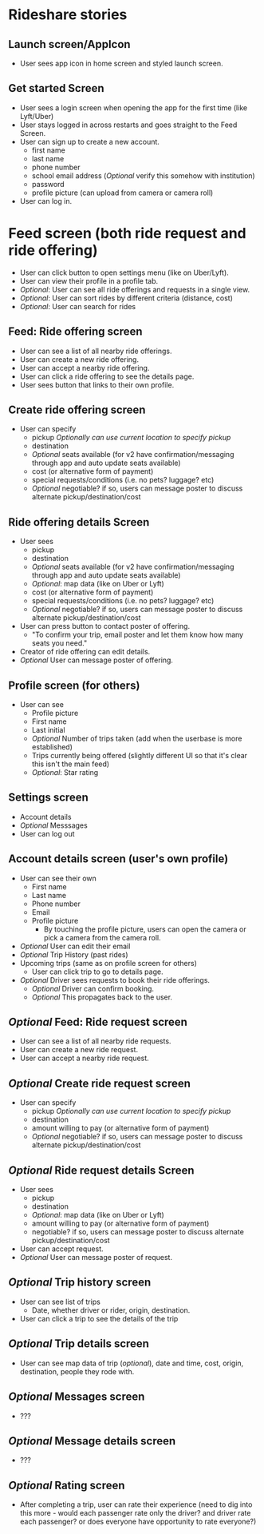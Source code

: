 # Rideshare stories

## Launch screen/AppIcon
- User sees app icon in home screen and styled launch screen.

## Get started Screen
- User sees a login screen when opening the app for the first time (like Lyft/Uber)
- User stays logged in across restarts and goes straight to the Feed Screen.
- User can sign up to create a new account.
    - first name
    - last name
    - phone number
    - school email address (*Optional* verify this somehow with institution)
    - password
    - profile picture (can upload from camera or camera roll)
- User can log in.

# Feed screen (both ride request and ride offering)
- User can click button to open settings menu (like on Uber/Lyft).
- User can view their profile in a profile tab.
- *Optional*: User can see all ride offerings and requests in a single view.
- *Optional*: User can sort rides by different criteria (distance, cost)
- *Optional*: User can search for rides

## Feed: Ride offering screen
- User can see a list of all nearby ride offerings.
- User can create a new ride offering.
- User can accept a nearby ride offering.
- User can click a ride offering to see the details page.
- User sees button that links to their own profile.

## Create ride offering screen
- User can specify
    - pickup *Optionally can use current location to specify pickup*
    - destination
    - *Optional* seats available (for v2 have confirmation/messaging through app and auto update seats available)
    - cost (or alternative form of payment)
    - special requests/conditions (i.e. no pets? luggage? etc)
    - *Optional* negotiable? if so, users can message poster to discuss alternate pickup/destination/cost

## Ride offering details Screen
- User sees
    - pickup
    - destination
    - *Optional* seats available (for v2 have confirmation/messaging through app and auto update seats available)
    - *Optional*: map data (like on Uber or Lyft)
    - cost (or alternative form of payment)
    - special requests/conditions (i.e. no pets? luggage? etc)
    - *Optional* negotiable? if so, users can message poster to discuss alternate pickup/destination/cost
- User can press button to contact poster of offering.
    - "To confirm your trip, email poster and let them know how many seats you need."
- Creator of ride offering can edit details.
- *Optional* User can message poster of offering.

## Profile screen (for others)
- User can see
    - Profile picture
    - First name
    - Last initial
    - *Optional* Number of trips taken (add when the userbase is more established)
    - Trips currently being offered (slightly different UI so that it's clear this isn't the main feed)
    - *Optional*: Star rating

## Settings screen
- Account details
- *Optional* Messsages
- User can log out

## Account details screen (user's own profile)
- User can see their own
    - First name
    - Last name
    - Phone number
    - Email
    - Profile picture
        - By touching the profile picture, users can open the camera or pick a camera from the camera roll.
- *Optional* User can edit their email
- *Optional* Trip History (past rides)
- Upcoming trips (same as on profile screen for others)
    - User can click trip to go to details page.
- *Optional* Driver sees requests to book their ride offerings.
    - *Optional* Driver can confirm booking.
    - *Optional* This propagates back to the user.

## *Optional* Feed: Ride request screen
- User can see a list of all nearby ride requests.
- User can create a new ride request.
- User can accept a nearby ride request.

## *Optional* Create ride request screen
- User can specify
    - pickup *Optionally can use current location to specify pickup*
    - destination
    - amount willing to pay (or alternative form of payment)
    - *Optional* negotiable? if so, users can message poster to discuss alternate pickup/destination/cost

## *Optional* Ride request details Screen
- User sees
    - pickup
    - destination
    - *Optional*: map data (like on Uber or Lyft)
    - amount willing to pay (or alternative form of payment)
    - negotiable? if so, users can message poster to discuss alternate pickup/destination/cost
- User can accept request.
- *Optional* User can message poster of request.

## *Optional* Trip history screen
- User can see list of trips
    - Date, whether driver or rider, origin, destination.
- User can click a trip to see the details of the trip

## *Optional* Trip details screen
- User can see map data of trip (*optional*), date and time, cost, origin, destination, people they rode with.

## *Optional* Messages screen
- ???

## *Optional* Message details screen
- ???

## *Optional* Rating screen
- After completing a trip, user can rate their experience (need to dig into this more - would each passenger rate only the driver? and driver rate each passenger? or does everyone have opportunity to rate everyone?)


